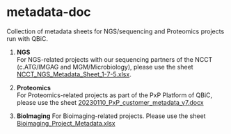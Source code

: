 # metadata-doc
Collection of metadata sheets for NGS/sequencing and Proteomics projects run with QBiC.

1) **NGS**  
For NGS-related projects with our sequencing partners of the NCCT (c.ATG/IMGAG and MGM/Microbiology), please use the sheet [NCCT_NGS_Metadata_Sheet_1-7-5.xlsx](https://github.com/qbicsoftware/metadata-doc/blob/master/NCCT_NGS_Metadata_Sheet_1-7-5.xlsx).

2) **Proteomics**  
For Proteomics-related projects as part of the PxP Platform of QBiC, please use the sheet [20230110_PxP_customer_metadata_v7.docx](https://github.com/qbicsoftware/metadata-doc/raw/master/20230110_PxP_customer_metadata_v7.docx)

3) **BioImaging**
For Bioimaging-related projects. Please use the sheet [Bioimaging_Project_Metadata.xlsx](https://github.com/qbicsoftware/metadata-doc/raw/master/Bioimaging_Project_Metadata.xlsx)

